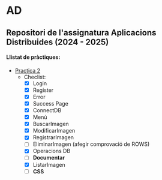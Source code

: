 # AD
## Repositori de l'assignatura Aplicacions Distribuides **(2024 - 2025)**
#### Llistat de pràctiques:
* [Practica 2](https://github.com/AdriMM26/AD/tree/main/practica2)
  * Checlist:
    * [X] Login
    * [X] Register
    * [X] Error
    * [X] Success Page
    * [X] ConnectDB
    * [X] Menú
    * [X] BuscarImagen
    * [X] ModificarImagen
    * [X] RegistrarImagen
    * [ ] EliminarImagen (afegir comprovació de ROWS)
    * [X] Operacions DB
    * [ ] **Documentar**
    * [X] ListarImagen
    * [ ] **CSS**
